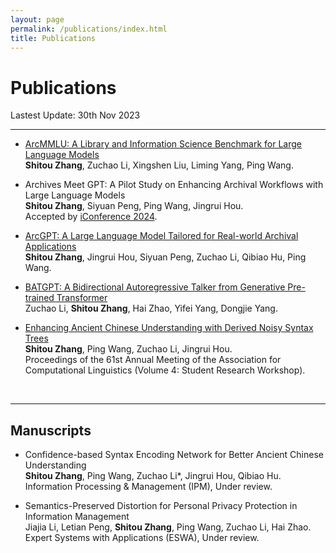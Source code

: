 ```yaml
---
layout: page
permalink: /publications/index.html
title: Publications
---
```


# Publications

Lastest Update: 30th Nov 2023

---

- [ArcMMLU: A Library and Information Science Benchmark for Large Language Models](https://arxiv.org/pdf/2311.18658.pdf)<br>**Shitou Zhang**, Zuchao Li, Xingshen Liu, Liming Yang, Ping Wang.

- Archives Meet GPT: A Pilot Study on Enhancing Archival Workflows with Large Language Models<br>**Shitou Zhang**, Siyuan Peng, Ping Wang, Jingrui Hou.<br>Accepted by [iConference 2024](https://www.ischools.org/iconference).

- [ArcGPT: A Large Language Model Tailored for Real-world Archival Applications](https://arxiv.org/pdf/2307.14852.pdf)<br>**Shitou Zhang**, Jingrui Hou, Siyuan Peng, Zuchao Li, Qibiao Hu, Ping Wang.

- [BATGPT: A Bidirectional Autoregressive Talker from Generative Pre-trained Transformer](https://arxiv.org/pdf/2307.00360.pdf)<br>Zuchao Li, **Shitou Zhang**, Hai Zhao, Yifei Yang, Dongjie Yang.

- [Enhancing Ancient Chinese Understanding with Derived Noisy Syntax Trees](https://aclanthology.org/2023.acl-srw.15.pdf)<br>**Shitou Zhang**, Ping Wang, Zuchao Li, Jingrui Hou. <br>Proceedings of the 61st Annual Meeting of the Association for Computational Linguistics (Volume 4: Student Research Workshop).

<br>

---

## Manuscripts

<!-- - Complementary Attention Memory Mechanism for Better Aspect-based Abstractive Summarization<br>**Shitou Zhang**, Zuchao Li, Jingrui Hou, Ping Wang.<br>The 17th ACM International Conference Web Search and Data Mining (WSDM 2024), Under review.<br> -->

- Confidence-based Syntax Encoding Network for Better Ancient Chinese Understanding<br>**Shitou Zhang**, Ping Wang, Zuchao Li*, Jingrui Hou, Qibiao Hu.<br>Information Processing & Management (IPM), Under review.<br>

- Semantics-Preserved Distortion for Personal Privacy Protection in Information Management<br>Jiajia Li, Letian Peng, **Shitou Zhang**, Ping Wang, Zuchao Li, Hai Zhao.<br>Expert Systems with Applications (ESWA), Under review. 


